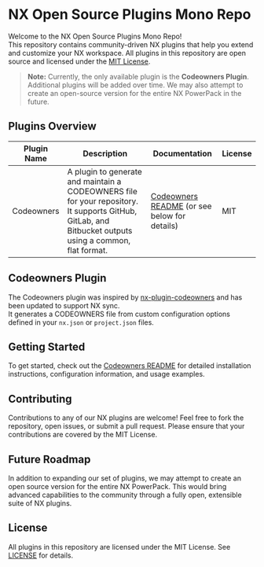 # NX Open Source Plugins Mono Repo

Welcome to the NX Open Source Plugins Mono Repo!  
This repository contains community-driven NX plugins that help you extend and customize your NX workspace. All plugins in this repository are open source and licensed under the [MIT License](./LICENSE).

> **Note:** Currently, the only available plugin is the **Codeowners Plugin**. Additional plugins will be added over time. We may also attempt to create an open-source version for the entire NX PowerPack in the future.

## Plugins Overview

| Plugin Name | Description                                                                                                     | Documentation                                                                                      | License |
|-------------|-----------------------------------------------------------------------------------------------------------------|----------------------------------------------------------------------------------------------------|---------|
| Codeowners  | A plugin to generate and maintain a CODEOWNERS file for your repository. It supports GitHub, GitLab, and Bitbucket outputs using a common, flat format. | [Codeowners README](./packages/codeowners/README.md) (or see below for details) | MIT     |

## Codeowners Plugin

The Codeowners plugin was inspired by [nx-plugin-codeowners](https://github.com/swapniltech0390/nx-plugin-codeowners) and has been updated to support NX sync.  
It generates a CODEOWNERS file from custom configuration options defined in your `nx.json` or `project.json` files.

## Getting Started

To get started, check out the [Codeowners README](./codeowners/README.md) for detailed installation instructions, configuration information, and usage examples.

## Contributing

Contributions to any of our NX plugins are welcome! Feel free to fork the repository, open issues, or submit a pull request. Please ensure that your contributions are covered by the MIT License.

## Future Roadmap

In addition to expanding our set of plugins, we may attempt to create an open source version for the entire NX PowerPack. This would bring advanced capabilities to the community through a fully open, extensible suite of NX plugins.

## License

All plugins in this repository are licensed under the MIT License. See [LICENSE](./LICENSE) for details.
